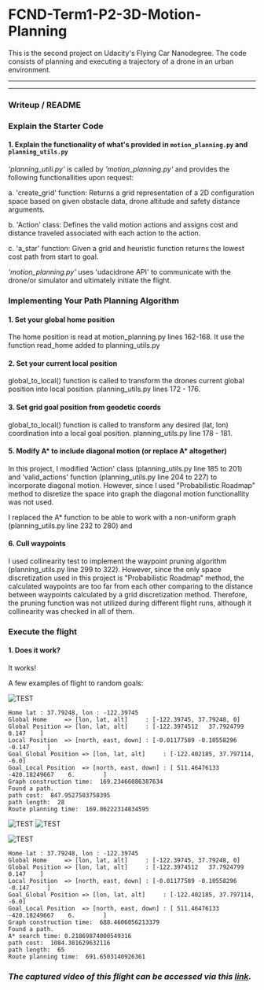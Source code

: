 # FCND-Term1-P2-3D-Motion-Planning 

This is the second project on Udacity's Flying Car Nanodegree. The code consists of planning and executing a trajectory of a drone in an urban environment. 

---
---

### Writeup / README

### Explain the Starter Code

#### 1. Explain the functionality of what's provided in `motion_planning.py` and `planning_utils.py`
*'planning_utili.py'* is called by *'motion_planning.py'* and provides the following functionallities upon request:

  a. 'create_grid' function:  Returns a grid representation of a 2D configuration space  based on given obstacle data, 
                              drone altitude and safety distance arguments.
                                 
  b. 'Action' class:          Defines the valid motion actions and assigns cost and distance traveled associated with each
                              action to the action.
                              
  c. 'a_star' function:       Given a grid and heuristic function returns the lowest cost path from start to goal.    
  
          
*'motion_planning.py'* uses 'udacidrone API' to communicate with the drone/or simulator and ultimately initiate the flight. 


### Implementing Your Path Planning Algorithm

#### 1. Set your global home position

The home position is read at motion_planning.py lines 162-168. It use the function read_home added to planning_utils.py

#### 2. Set your current local position

global_to_local() function is called to transform the drones current global position into local position. planning_utils.py lines 172 - 176.

#### 3. Set grid goal position from geodetic coords

global_to_local() function is called to transform any desired (lat, lon) coordination into a local goal position. 
planning_utils.py line 178 - 181.

#### 5. Modify A* to include diagonal motion (or replace A* altogether)

In this project, I modified 'Action' class (planning_utils.py line 185 to 201) and 'valid_actions' function (planning_utils.py line 204 to 227) to incorporate diagonal motion. However, since I used "Probabilistic Roadmap" method to disretize the space into graph the diagonal motion functionallity was not used. 

I replaced the A* function to be able to work with a non-uniform graph (planning_utils.py line 232 to 280) and 

#### 6. Cull waypoints 

I used collinearity test to implement the waypoint pruning algorithm (planning_utils.py line 299 to 322). However, since the only space discretization used in this project is "Probabilistic Roadmap" method, the calculated waypoints are too far from each other comparing to the distance between waypoints calculated by a grid discretization method. Therefore, the pruning function was not utilized during different flight runs, although it collinearity was checked in all of them.  

### Execute the flight
#### 1. Does it work?
It works!

A few examples of flight to random goals:

![TEST](./Images/goal-01_diagonal_altitude_6m.png)
```
Home lat : 37.79248, lon : -122.39745
Global Home     => [lon, lat, alt]     : [-122.39745, 37.79248, 0]
Global Position => [lon, lat, alt]     : [-122.3974512   37.7924799    0.147    ]
Local Position  => [north, east, down] : [-0.01177589 -0.10558296 -0.147     ]
Goal_Global Position => [lon, lat, alt]     : [-122.402185, 37.797114, -6.0]
Goal_Local Position  => [north, east, down] : [ 511.46476133 -420.18249667    6.        ]
Graph construction time:  169.23466086387634
Found a path.
path cost:  847.9527503758395
path length:  28
Route planning time:  169.86222314834595
```
![TEST](./Images/goal-02_diagonal_altitude_6m.png)
![TEST](./Images/goal-03_diagonal_altitude_6m.png)

![TEST](./Images/goal4.png)
```
Home lat : 37.79248, lon : -122.39745
Global Home     => [lon, lat, alt]     : [-122.39745, 37.79248, 0]
Global Position => [lon, lat, alt]     : [-122.3974512   37.7924799    0.147    ]
Local Position  => [north, east, down] : [-0.01177589 -0.10558296 -0.147     ]
Goal_Global Position => [lon, lat, alt]     : [-122.402185, 37.797114, -6.0]
Goal_Local Position  => [north, east, down] : [ 511.46476133 -420.18249667    6.        ]
Graph construction time:  688.4606056213379
Found a path.
A* search time: 0.21869874000549316
path cost:  1084.381629632116
path length:  65
Route planning time:  691.6503140926361
```
### *The captured video of this flight can be accessed via this [link](https://drive.google.com/open?id=184AGW-s4zWWGYBQcfMLZCTxjZ9X12lv5).* 



